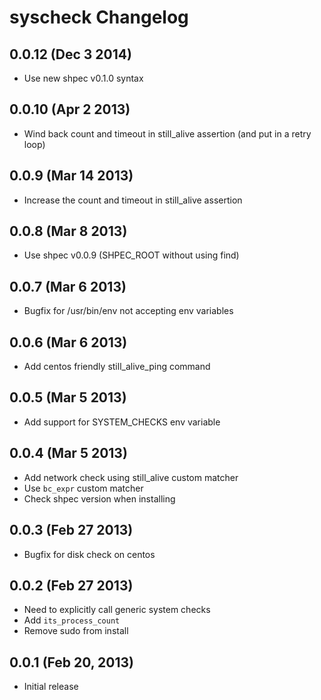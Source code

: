 # syscheck Changelog

## 0.0.12 (Dec  3 2014)

 * Use new shpec v0.1.0 syntax

## 0.0.10 (Apr  2 2013)

 * Wind back count and timeout in still_alive assertion (and put in a retry loop)

## 0.0.9 (Mar 14 2013)

 * Increase the count and timeout in still_alive assertion

## 0.0.8 (Mar  8 2013)

 * Use shpec v0.0.9 (SHPEC_ROOT without using find)

## 0.0.7 (Mar  6 2013)

 * Bugfix for /usr/bin/env not accepting env variables

## 0.0.6 (Mar  6 2013)

 * Add centos friendly still_alive_ping command

## 0.0.5 (Mar  5 2013)

 * Add support for SYSTEM_CHECKS env variable

## 0.0.4 (Mar  5 2013)

 * Add network check using still_alive custom matcher
 * Use `bc_expr` custom matcher
 * Check shpec version when installing

## 0.0.3 (Feb 27 2013)

 * Bugfix for disk check on centos

## 0.0.2 (Feb 27 2013)

 * Need to explicitly call generic system checks
 * Add `its_process_count`
 * Remove sudo from install

## 0.0.1 (Feb 20, 2013)

 * Initial release
